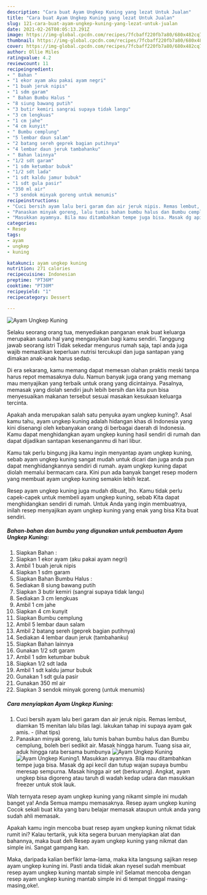 ```yaml
---
description: "Cara buat Ayam Ungkep Kuning yang lezat Untuk Jualan"
title: "Cara buat Ayam Ungkep Kuning yang lezat Untuk Jualan"
slug: 121-cara-buat-ayam-ungkep-kuning-yang-lezat-untuk-jualan
date: 2021-02-26T08:05:13.291Z
image: https://img-global.cpcdn.com/recipes/7fcbaff220fb7a80/680x482cq70/ayam-ungkep-kuning-foto-resep-utama.jpg
thumbnail: https://img-global.cpcdn.com/recipes/7fcbaff220fb7a80/680x482cq70/ayam-ungkep-kuning-foto-resep-utama.jpg
cover: https://img-global.cpcdn.com/recipes/7fcbaff220fb7a80/680x482cq70/ayam-ungkep-kuning-foto-resep-utama.jpg
author: Ollie Miles
ratingvalue: 4.2
reviewcount: 11
recipeingredient:
- " Bahan "
- "1 ekor ayam aku pakai ayam negri"
- "1 buah jeruk nipis"
- "1 sdm garam"
- " Bahan Bumbu Halus "
- "8 siung bawang putih"
- "3 butir kemiri sangrai supaya tidak langu"
- "3 cm lengkuas"
- "1 cm jahe"
- "4 cm kunyit"
- " Bumbu cemplung"
- "5 lembar daun salam"
- "2 batang sereh geprek bagian putihnya"
- "4 lembar daun jeruk tambahanku"
- " Bahan lainnya"
- "1/2 sdt garam"
- "1 sdm ketumbar bubuk"
- "1/2 sdt lada"
- "1 sdt kaldu jamur bubuk"
- "1 sdt gula pasir"
- "350 ml air"
- "3 sendok minyak goreng untuk menumis"
recipeinstructions:
- "Cuci bersih ayam lalu beri garam dan air jeruk nipis. Remas lembut, diamkan 15 menitan lalu bilas lagi. lakukan tahap ini supaya ayam gak amis.           (lihat tips)"
- "Panaskan minyak goreng, lalu tumis bahan bumbu halus dan Bumbu cemplung, boleh beri sedikit air. Masak hingga harum. Tuang sisa air, aduk hingga rata bersama bumbunya"
- "Masukkan ayamnya. Bila mau ditambahkan tempe juga bisa. Masak dg api kecil dan tutup wajan supaya bumbu meresap sempurna. Masak hingga air set (berkurang). Angkat, ayam ungkep bisa digoreng atau taruh di wadah kedap udara dan masukkan freezer untuk stok lauk."
categories:
- Resep
tags:
- ayam
- ungkep
- kuning

katakunci: ayam ungkep kuning 
nutrition: 271 calories
recipecuisine: Indonesian
preptime: "PT36M"
cooktime: "PT30M"
recipeyield: "1"
recipecategory: Dessert

---
```



![Ayam Ungkep Kuning](https://img-global.cpcdn.com/recipes/7fcbaff220fb7a80/680x482cq70/ayam-ungkep-kuning-foto-resep-utama.jpg)

Selaku seorang orang tua, menyediakan panganan enak buat keluarga merupakan suatu hal yang mengasyikan bagi kamu sendiri. Tanggung jawab seorang istri Tidak sekedar mengurus rumah saja, tapi anda juga wajib memastikan keperluan nutrisi tercukupi dan juga santapan yang dimakan anak-anak harus sedap.

Di era  sekarang, kamu memang dapat memesan olahan praktis meski tanpa harus repot memasaknya dulu. Namun banyak juga orang yang memang mau menyajikan yang terbaik untuk orang yang dicintainya. Pasalnya, memasak yang diolah sendiri jauh lebih bersih dan kita pun bisa menyesuaikan makanan tersebut sesuai masakan kesukaan keluarga tercinta. 



Apakah anda merupakan salah satu penyuka ayam ungkep kuning?. Asal kamu tahu, ayam ungkep kuning adalah hidangan khas di Indonesia yang kini disenangi oleh kebanyakan orang di berbagai daerah di Indonesia. Kamu dapat menghidangkan ayam ungkep kuning hasil sendiri di rumah dan dapat dijadikan santapan kesenanganmu di hari libur.

Kamu tak perlu bingung jika kamu ingin menyantap ayam ungkep kuning, sebab ayam ungkep kuning sangat mudah untuk dicari dan juga anda pun dapat menghidangkannya sendiri di rumah. ayam ungkep kuning dapat diolah memalui bermacam cara. Kini pun ada banyak banget resep modern yang membuat ayam ungkep kuning semakin lebih lezat.

Resep ayam ungkep kuning juga mudah dibuat, lho. Kamu tidak perlu capek-capek untuk membeli ayam ungkep kuning, sebab Kita dapat menghidangkan sendiri di rumah. Untuk Anda yang ingin membuatnya, inilah resep menyajikan ayam ungkep kuning yang enak yang bisa Kita buat sendiri.

<!--inarticleads1-->

##### Bahan-bahan dan bumbu yang digunakan untuk pembuatan Ayam Ungkep Kuning:

1. Siapkan  Bahan :
1. Siapkan 1 ekor ayam (aku pakai ayam negri)
1. Ambil 1 buah jeruk nipis
1. Siapkan 1 sdm garam
1. Siapkan  Bahan Bumbu Halus :
1. Sediakan 8 siung bawang putih
1. Siapkan 3 butir kemiri (sangrai supaya tidak langu)
1. Sediakan 3 cm lengkuas
1. Ambil 1 cm jahe
1. Siapkan 4 cm kunyit
1. Siapkan  Bumbu cemplung
1. Ambil 5 lembar daun salam
1. Ambil 2 batang sereh (geprek bagian putihnya)
1. Sediakan 4 lembar daun jeruk (tambahanku)
1. Siapkan  Bahan lainnya
1. Gunakan 1/2 sdt garam
1. Ambil 1 sdm ketumbar bubuk
1. Siapkan 1/2 sdt lada
1. Ambil 1 sdt kaldu jamur bubuk
1. Gunakan 1 sdt gula pasir
1. Gunakan 350 ml air
1. Siapkan 3 sendok minyak goreng (untuk menumis)




<!--inarticleads2-->

##### Cara menyiapkan Ayam Ungkep Kuning:

1. Cuci bersih ayam lalu beri garam dan air jeruk nipis. Remas lembut, diamkan 15 menitan lalu bilas lagi. lakukan tahap ini supaya ayam gak amis. -           (lihat tips)
1. Panaskan minyak goreng, lalu tumis bahan bumbu halus dan Bumbu cemplung, boleh beri sedikit air. Masak hingga harum. Tuang sisa air, aduk hingga rata bersama bumbunya
<img src="//assets-global.cpcdn.com/assets/icons/button_play-2c75c40dde080a61004c1f40b05d8f140eaff45d7e9e6481dc71c63d2e7c4909.png" alt="Ayam Ungkep Kuning"><img src="//assets-global.cpcdn.com/assets/icons/button_play-2c75c40dde080a61004c1f40b05d8f140eaff45d7e9e6481dc71c63d2e7c4909.png" alt="Ayam Ungkep Kuning">1. Masukkan ayamnya. Bila mau ditambahkan tempe juga bisa. Masak dg api kecil dan tutup wajan supaya bumbu meresap sempurna. Masak hingga air set (berkurang). Angkat, ayam ungkep bisa digoreng atau taruh di wadah kedap udara dan masukkan freezer untuk stok lauk.




Wah ternyata resep ayam ungkep kuning yang nikamt simple ini mudah banget ya! Anda Semua mampu memasaknya. Resep ayam ungkep kuning Cocok sekali buat kita yang baru belajar memasak ataupun untuk anda yang sudah ahli memasak.

Apakah kamu ingin mencoba buat resep ayam ungkep kuning nikmat tidak rumit ini? Kalau tertarik, yuk kita segera buruan menyiapkan alat dan bahannya, maka buat deh Resep ayam ungkep kuning yang nikmat dan simple ini. Sangat gampang kan. 

Maka, daripada kalian berfikir lama-lama, maka kita langsung sajikan resep ayam ungkep kuning ini. Pasti anda tiidak akan nyesel sudah membuat resep ayam ungkep kuning mantab simple ini! Selamat mencoba dengan resep ayam ungkep kuning mantab simple ini di tempat tinggal masing-masing,oke!.

